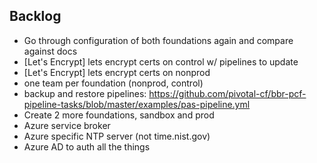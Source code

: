 ## Backlog

- Go through configuration of both foundations again and compare against docs
- [Let's Encrypt] lets encrypt certs on control w/ pipelines to update
- [Let's Encrypt] lets encrypt certs on nonprod
- one team per foundation (nonprod, control)
- backup and restore pipelines: https://github.com/pivotal-cf/bbr-pcf-pipeline-tasks/blob/master/examples/pas-pipeline.yml
- Create 2 more foundations, sandbox and prod
- Azure service broker
- Azure specific NTP server (not time.nist.gov)
- Azure AD to auth all the things
